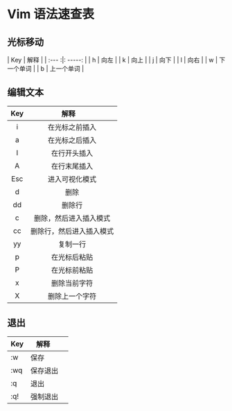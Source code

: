 # Vim 语法速查表


## 光标移动

| Key | 解释    |
| :--- :|: -----: |
| h   | 向左    |
| k   | 向上    |
| j   | 向下    |
| l   | 向右    |
| w   | 下一个单词 |
| b   | 上一个单词 |

## 编辑文本

| Key |    解释        |
| :-: | :----------: |
|  i  |   在光标之前插入    |
|  a  |   在光标之后插入    |
|  I  |    在行开头插入    |
|  A  |    在行末尾插入    |
| Esc |   进入可视化模式    |
|  d  |      删除      |
| dd  |     删除行      |
|  c  | 删除，然后进入插入模式  |
| cc  | 删除行，然后进入插入模式 |
| yy  |     复制一行     |
|  p  |    在光标后粘贴    |
|  P  |    在光标前粘贴    |
|  x  |    删除当前字符    |
|  X  |   删除上一个字符    |

## 退出

| Key |    解释         |
| - | ----------- |
| :w  |      保存       |
| :wq |     保存退出      |
| :q  |      退出       |
| :q! |     强制退出      |
